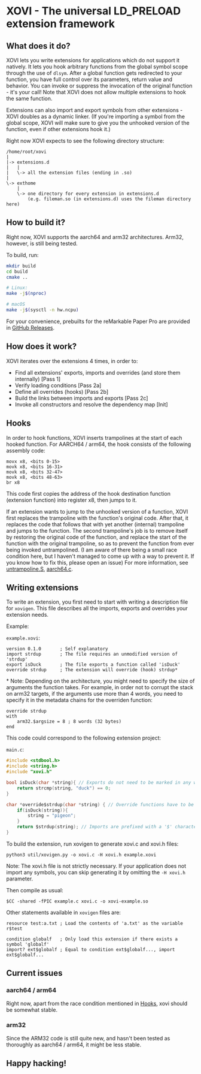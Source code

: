 # XOVI - The universal LD_PRELOAD extension framework

## What does it do?

XOVI lets you write extensions for applications which do not support it natively. It lets you hook arbitrary functions from the global symbol scope through the use of `dlsym`.
After a global function gets redirected to your function, you have full control over its parameters, return value and behavior. You can invoke or suppress the invocation of the original function - it's your call!
Note that XOVI does not allow multiple extensions to hook the same function.


Extensions can also import and export symbols from other extensions - XOVI doubles as a dynamic linker. (If you're importing a symbol from the global scope, XOVI will make sure to give you the unhooked version of the function, even if other extensions hook it.)

Right now XOVI expects to see the following directory structure:

```
/home/root/xovi
|
|-> extensions.d
|   |
|   \-> all the extension files (ending in .so)
|
\-> exthome
    |
    \-> one directory for every extension in extensions.d
        (e.g. fileman.so (in extensions.d) uses the fileman directory here)
```


## How to build it?

Right now, XOVI supports the aarch64 and arm32 architectures. Arm32, however, is still being tested.

To build, run:
```sh
mkdir build
cd build
cmake ..

# Linux:
make -j$(nproc)

# macOS
make -j$(sysctl -n hw.ncpu)
```

For your convenience, prebuilts for the reMarkable Paper Pro are provided in [GitHub Releases](https://github.com/asivery/xovi/releases).

## How does it work?

XOVI iterates over the extensions 4 times, in order to:

- Find all extensions' exports, imports and overrides (and store them internally) [Pass 1]
- Verify loading conditions [Pass 2a]
- Define all overrides (hooks) [Pass 2b]
- Build the links between imports and exports [Pass 2c]
- Invoke all constructors and resolve the dependency map [Init]

## Hooks

In order to hook functions, XOVI inserts trampolines at the start of each hooked function.
For AARCH64 / arm64, the hook consists of the following assembly code:

```aarch64
movx x8, <bits 0-15>
movk x8, <bits 16-31>
movk x8, <bits 32-47>
movk x8, <bits 48-63>
br x8
```
This code first copies the address of the hook destination function (extension function) into register x8, then jumps to it.

If an extension wants to jump to the unhooked version of a function, XOVI first replaces the trampoline with the function's original code. After that, it replaces the code that follows that with yet another (internal) trampoline and jumps to the function. The second trampoline's job is to remove itself by restoring the original code of the function, and replace the start of the function with the original trampoline, so as to prevent the function from ever being invoked untrampolined. (I am aware of there being a small race condition here, but I haven't managed to come up with a way to prevent it. If you know how to fix this, please open an issue)
For more information, see [untrampoline.S](src/trampolines/aarch64/untrampoline.S), [aarch64.c](src/trampolines/aarch64/aarch64.c).

## Writing extensions

To write an extension, you first need to start with writing a description file for `xovigen`. This file describes all the imports, exports and overrides your extension needs.

Example:

`example.xovi`:

```
version 0.1.0       ; Self explanatory
import strdup       ; The file requires an unmodified version of 'strdup'
export isDuck       ; The file exports a function called 'isDuck'
override strdup     ; The extension will override (hook) strdup*
```

\* Note: Depending on the architecture, you might need to specify the size of arguments the function takes.
For example, in order not to corrupt the stack on arm32 targets, if the arguments use more than 4 words, you need to specify it
in the metadata chains for the overriden function:

```
override strdup
with
    arm32.$argsize = 8 ; 8 words (32 bytes)
end
```


This code could correspond to the following extension project:

`main.c`:

```c
#include <stdbool.h>
#include <string.h>
#include "xovi.h"

bool isDuck(char *string){ // Exports do not need to be marked in any way
    return strcmp(string, "duck") == 0;
}

char *override$strdup(char *string) { // Override functions have to be prefixed with 'override$'
    if(isDuck(string)){
        string = "pigeon";
    }
    return $strdup(string); // Imports are prefixed with a '$' character, if the function comes from the global scope, and use the format `extension$export`, if they come from another extension.
}

```

To build the extension, run xovigen to generate xovi.c and xovi.h files:

`python3 util/xovigen.py -o xovi.c -H xovi.h example.xovi`

Note: The xovi.h file is not strictly necessary.
If your application does not import any symbols, you can skip generating it by omitting the `-H xovi.h` parameter.

Then compile as usual:

`$CC -shared -fPIC example.c xovi.c -o xovi-example.so`

Other statements available in `xovigen` files are:

```
resource test:a.txt ; Load the contents of 'a.txt' as the variable r$test

condition globalf   ; Only load this extension if there exists a symbol 'globalf'
import? ext$globalf ; Equal to condition ext$globalf..., import ext$globalf...
```

## Current issues

### aarch64 / arm64

Right now, apart from the race condition mentioned in [Hooks](#hooks), xovi should be somewhat stable.

### arm32

Since the ARM32 code is still quite new, and hasn't been tested as thoroughly as aarch64 / arm64, it might be less stable.

## Happy hacking!
#
